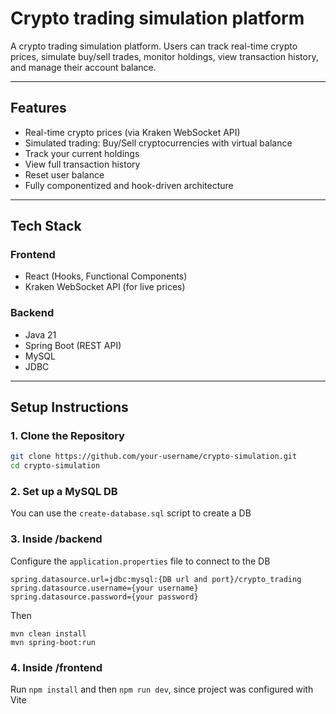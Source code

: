 # Crypto trading simulation platform

A crypto trading simulation platform. Users can track real-time crypto prices, simulate buy/sell trades, monitor holdings, view transaction history, and manage their account balance.

---
## Features

-  Real-time crypto prices (via Kraken WebSocket API)
-  Simulated trading: Buy/Sell cryptocurrencies with virtual balance
-  Track your current holdings
-  View full transaction history
-  Reset user balance
-  Fully componentized and hook-driven architecture

---
##  Tech Stack

### Frontend
- React (Hooks, Functional Components)
- Kraken WebSocket API (for live prices)

### Backend
- Java 21
- Spring Boot (REST API)
- MySQL
- JDBC

---
##  Setup Instructions

### 1. Clone the Repository

```bash
git clone https://github.com/your-username/crypto-simulation.git
cd crypto-simulation
```

### 2. Set up a MySQL DB

You can use the `create-database.sql` script to create a DB

### 3. Inside /backend

Configure the `application.properties` file to connect to the DB
```
spring.datasource.url=jdbc:mysql:{DB url and port}/crypto_trading
spring.datasource.username={your username}
spring.datasource.password={your password}
```
Then

```
mvn clean install
mvn spring-boot:run
```

### 4. Inside /frontend

Run `npm install` and then `npm run dev`, since project was configured with Vite